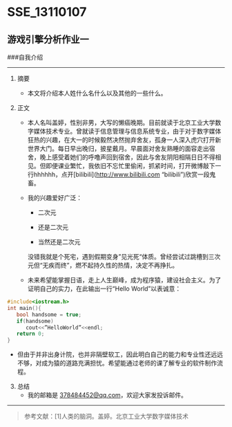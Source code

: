 # SSE_13110107
## 游戏引擎分析作业一 

###自我介绍

*********

1. 摘要
   * 本文将介绍本人姓什么名什么以及其他的一些什么。

2. 正文
   * 本人名叫盖婷，性别非男，大写的懒癌晚期。目前就读于北京工业大学数字媒体技术专业。曾就读于信息管理与信息系统专业，由于对于数字媒体狂热的兴趣，在大一的时候毅然决然抛弃舍友，孤身一人深入虎穴打开新世界大门。每日早出晚归，披星戴月。早晨面对舍友熟睡的面容走出宿舍，晚上感受着她们的呼噜声回到宿舍，因此与舍友阴阳相隔日日不得相见。但即便课业繁忙，我依旧不忘忙里偷闲，抓紧时间，打开微博敲下一行hhhhhh，点开[bilibili](http://www.bilibili.com “bilibili”)欣赏一段鬼畜。
   * 我的兴趣爱好广泛：
      * 二次元
      
      * 还是二次元
      
      * 当然还是二次元

     没错我就是个死宅，遇到假期变身”见光死“体质。曾经尝试过跳槽到三次元但“无疾而终”，燃不起持久性的热情，决定不再挣扎。

   * 未来希望能掌握日语，走上人生巅峰，成为程序猿，建设社会主义。为了证明自己的实力，在此输出一行“Hello World”以表诚意：

```c
#include<iostream.h>
int main(){
   bool handsome = true;
   if(handsome)
      cout<<”HelloWorld”<<endl;
   return 0;
}
```

   + 但由于并非出身计院，也并非隔壁软工，因此明白自己的能力和专业性还远远不够，对成为猿的道路充满担忧。希望能通过老师的课了解专业的软件制作流程。


3. 总结
   * 我的邮箱是 [378484452@qq.com](https://mail.qq.com/cgi-bin/loginpage)，欢迎大家发投诉邮件。

*************

> 参考文献：[1]人类的脑洞。盖婷。北京工业大学数字媒体技术


